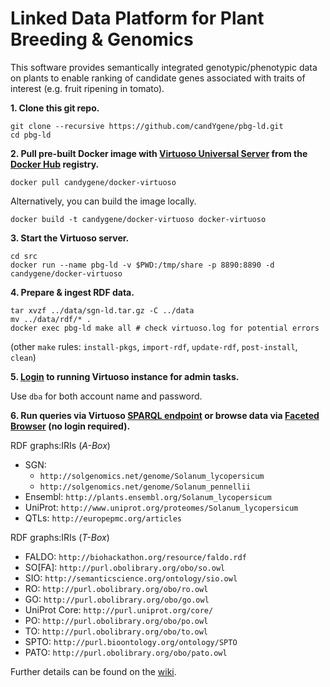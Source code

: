 # Linked Data Platform for Plant Breeding & Genomics

This software provides semantically integrated genotypic/phenotypic data on plants to enable ranking of candidate genes associated with traits of interest (e.g. fruit ripening in tomato).

**1. Clone this git repo.**

```
git clone --recursive https://github.com/candYgene/pbg-ld.git
cd pbg-ld
```

**2. Pull pre-built Docker image with [Virtuoso Universal Server](http://virtuoso.openlinksw.com/) from the [Docker Hub](https://hub.docker.com) registry.**

`docker pull candygene/docker-virtuoso`

Alternatively, you can build the image locally.

`docker build -t candygene/docker-virtuoso docker-virtuoso`

**3. Start the Virtuoso server.**

```
cd src
docker run --name pbg-ld -v $PWD:/tmp/share -p 8890:8890 -d candygene/docker-virtuoso
```

**4. Prepare & ingest RDF data.**

```
tar xvzf ../data/sgn-ld.tar.gz -C ../data
mv ../data/rdf/* .
docker exec pbg-ld make all # check virtuoso.log for potential errors
```
(other `make` rules: `install-pkgs`, `import-rdf`, `update-rdf`, `post-install`, `clean`)

**5. [Login](http://localhost:8890/conductor) to running Virtuoso instance for admin tasks.**

Use `dba` for both account name and password.

**6. Run queries via Virtuoso [SPARQL endpoint](http://localhost:8890/sparql) or browse data via [Faceted Browser](http://localhost:8890/fct/) (no login required).**

RDF graphs:IRIs (_A-Box_)
  * SGN:
    * `http://solgenomics.net/genome/Solanum_lycopersicum`
    * `http://solgenomics.net/genome/Solanum_pennellii`
  * Ensembl: `http://plants.ensembl.org/Solanum_lycopersicum`
  * UniProt: `http://www.uniprot.org/proteomes/Solanum_lycopersicum`
  * QTLs: `http://europepmc.org/articles`

RDF graphs:IRIs (_T-Box_)
  * FALDO: `http://biohackathon.org/resource/faldo.rdf`
  * SO[FA]: `http://purl.obolibrary.org/obo/so.owl`
  * SIO: `http://semanticscience.org/ontology/sio.owl`
  * RO: `http://purl.obolibrary.org/obo/ro.owl`
  * GO: `http://purl.obolibrary.org/obo/go.owl`
  * UniProt Core: `http://purl.uniprot.org/core/`
  * PO: `http://purl.obolibrary.org/obo/po.owl`
  * TO: `http://purl.obolibrary.org/obo/to.owl`
  * SPTO: `http://purl.bioontology.org/ontology/SPTO`
  * PATO: `http://purl.obolibrary.org/obo/pato.owl`

Further details can be found on the [wiki](../../wiki).
